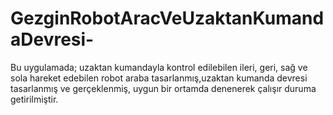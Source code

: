 # GezginRobotAracVeUzaktanKumandaDevresi-
Bu uygulamada; uzaktan kumandayla kontrol edilebilen ileri, geri, sağ ve sola hareket edebilen robot araba tasarlanmış,uzaktan kumanda devresi tasarlanmış ve gerçeklenmiş,  uygun bir ortamda denenerek çalışır duruma getirilmiştir.
